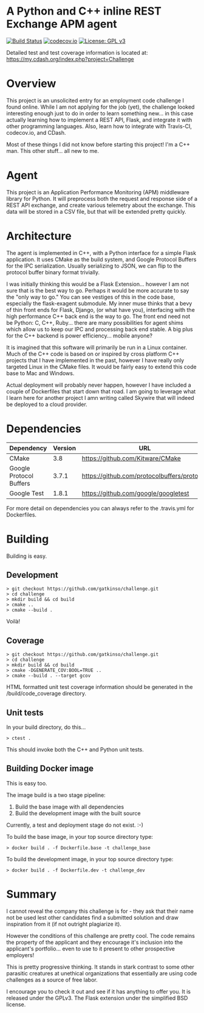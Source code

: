 # A Python and C++ inline REST Exchange APM agent

[![Build Status](https://travis-ci.org/gatkinso/challenge.svg?branch=master)](https://travis-ci.org/gatkinso/challenge) [![codecov.io](https://codecov.io/gh/gatkinso/challenge/coverage.svg?branch=master)](https://codecov.io/gh/gatkinso/challenge?branch=master) [![License: GPL v3](https://img.shields.io/badge/License-GPLv3-blue.svg)](https://www.gnu.org/licenses/gpl-3.0)

Detailed test and test coverage information is located at:
https://my.cdash.org/index.php?project=Challenge

# Overview
This project is an unsolicited entry for an employment code challenge I found online.  While I am not applying for the job (yet), the challenge looked interesting enough just to do in order to learn something new... in this case actually learning how to implement a REST API, Flask, and integrate it with other programming languages.  Also, learn how to integrate with Travis-CI, codecov.io, and CDash.

Most of these things I did not know before starting this project!  I'm a C++ man.  This other stuff... all new to me.

# Agent
This project is an Application Performance Monitoring (APM) middleware library for Python.  It will preprocess both the request and response side of a REST API exchange, and create various telemetry about the exchange.  This data will be stored in a CSV file, but that will be extended pretty quickly.

# Architecture
The agent is implemented in C++, with a Python interface for a simple Flask application.  It uses CMake as the build system, and Google Protocol Buffers for the IPC serialization.  Usually serializing to JSON, we can flip to the protocol buffer binary format trivially.

I was initially thinking this would be a Flask Extension... however I am not sure that is the best way to go.  Perhaps it would be more accurate to say the "only way to go."  You can see vestiges of this in the code base, especially the flask-exagent submodule.  My inner muse thinks that a bevy of thin front ends for Flask, Django, (or what have you), interfacing with the high performance C++ back end is the way to go. The front end need not be Python:  C, C++, Ruby... there are many possibilities for agent shims which allow us to keep our IPC and processing back end stable.  A big plus for the C++ backend is power efficiency... mobile anyone?

It is imagined that this software will primarily be run in a Linux container.  Much of the C++ code is based on or inspired by cross platform C++ projects that I have implemented in the past, however I have really only targeted Linux in the CMake files.  It would be fairly easy to extend this code base to Mac and Windows.

Actual deployment will probably never happen, however I have included a couple of Dockerfiles that start down that road.  I am going to leverage what I learn here for another project I amn writing called Skywire that will indeed be deployed to a cloud provider.

# Dependencies
| Dependency              | Version | URL                                         |
|-------------------------|---------|---------------------------------------------|
| CMake                   | 3.8     | https://github.com/Kitware/CMake            |
| Google Protocol Buffers | 3.7.1   | https://github.com/protocolbuffers/protobuf |
| Google Test             | 1.8.1   | https://github.com/google/googletest        |

For more detail on dependencies you can always refer to the .travis.yml for Dockerfiles.

# Building
Building is easy.

## Development

```
> git checkout https://github.com/gatkinso/challenge.git
> cd challenge
> mkdir build && cd build
> cmake ..
> cmake --build .
```

Voilà!

## Coverage

```
> git checkout https://github.com/gatkinso/challenge.git
> cd challenge
> mkdir build && cd build
> cmake -DGENERATE_COV:BOOL=TRUE ..
> cmake --build . --target gcov
```

HTML formatted unit test coverage information should be generated in the <topsrc>/build/code_coverage directory.

## Unit tests
In your build directory, do this...

```
> ctest .
```

This should invoke both the C++ and Python unit tests.

## Building Docker image
This is easy too.

The image build is a two stage pipeline:  
1. Build the base image with all dependencies
2. Build the development image with the built source

Currently, a test and deployment stage do not exist.  :-)

To build the base image, in your top source directory type:
```
> docker build . -f Dockerfile.base -t challenge_base
```

To build the development image, in your top source directory type:
```
> docker build . -f Dockerfile.dev -t challenge_dev
```

# Summary
I cannot reveal the company this challenge is for - they ask that their name not be used lest other candidates find a submitted solution and draw inspiration from it (if not outright plagiarize it).

However the conditions of this challenge are pretty cool.  The code remains the property of the applicant and they encourage it's inclusion into the applicant's portfolio... even to use to it present to other prospective employers!

This is pretty progressive thinking.  It stands in stark contrast to some other parasitic creatures at unethical organizations that essentially are using code challenges as a source of free labor.

I encourage you to check it out and see if it has anything to offer you.  It is released under the GPLv3.  The Flask extension under the simplified BSD license.



